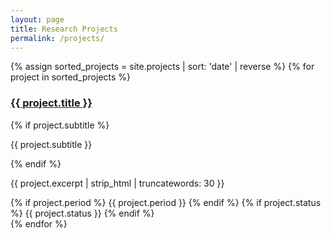 ```yaml
---
layout: page
title: Research Projects
permalink: /projects/
---
```


<div class="projects-grid">
  {% assign sorted_projects = site.projects | sort: 'date' | reverse %}
  {% for project in sorted_projects %}
  <div class="project-card">
    <h3><a href="{{ project.url | relative_url }}">{{ project.title }}</a></h3>
    {% if project.subtitle %}
    <p class="project-subtitle">{{ project.subtitle }}</p>
    {% endif %}
    <p class="project-excerpt">{{ project.excerpt | strip_html | truncatewords: 30 }}</p>
    <div class="project-meta">
      {% if project.period %}
      <span class="period">{{ project.period }}</span>
      {% endif %}
      {% if project.status %}
      <span class="status status-{{ project.status }}">{{ project.status }}</span>
      {% endif %}
    </div>
  </div>
  {% endfor %}
</div>

